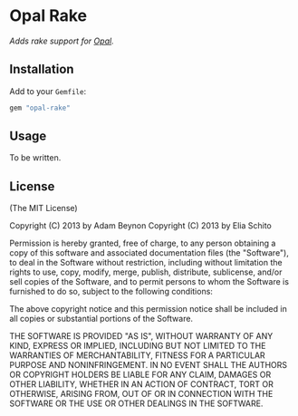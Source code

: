 # Opal Rake

_Adds rake support for [Opal](http://opalrb.com)._

## Installation

Add to your `Gemfile`:

```ruby
gem "opal-rake"
```

## Usage
To be written.

## License

(The MIT License)

Copyright (C) 2013 by Adam Beynon
Copyright (C) 2013 by Elia Schito

Permission is hereby granted, free of charge, to any person obtaining a copy
of this software and associated documentation files (the "Software"), to deal
in the Software without restriction, including without limitation the rights
to use, copy, modify, merge, publish, distribute, sublicense, and/or sell
copies of the Software, and to permit persons to whom the Software is
furnished to do so, subject to the following conditions:

The above copyright notice and this permission notice shall be included in
all copies or substantial portions of the Software.

THE SOFTWARE IS PROVIDED "AS IS", WITHOUT WARRANTY OF ANY KIND, EXPRESS OR
IMPLIED, INCLUDING BUT NOT LIMITED TO THE WARRANTIES OF MERCHANTABILITY,
FITNESS FOR A PARTICULAR PURPOSE AND NONINFRINGEMENT. IN NO EVENT SHALL THE
AUTHORS OR COPYRIGHT HOLDERS BE LIABLE FOR ANY CLAIM, DAMAGES OR OTHER
LIABILITY, WHETHER IN AN ACTION OF CONTRACT, TORT OR OTHERWISE, ARISING FROM,
OUT OF OR IN CONNECTION WITH THE SOFTWARE OR THE USE OR OTHER DEALINGS IN
THE SOFTWARE.
